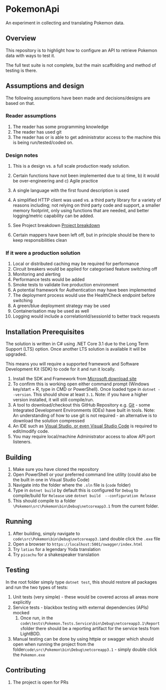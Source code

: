 # PokemonApi
An experiment in collecting and translating Pokemon data.

## Overview
This repository is to highlight how to configure an API to retrieve Pokemon data with ways to test it.

The full test suite is not complete, but the main scaffolding and method of testing is there. 

## Assumptions and design
The following assumptions have been made and decisions/designs are based on that.

### Reader assumptions
1. The reader has some programming knowledge
2. The reader has used git
3. The reader has or is able to get administrator access to the machine this is being run/tested/coded on.

### Design notes
1. This is a design vs. a full scale production ready solution.

2. Certain functions have not been implemented due to a) time, b) it would be over-engineering and c) Agile practice

3. A single language with the first found description is used

4. A simplified HTTP client was used vs. a third party library for a variety of reasons including; not relying on third party code and support, a smaller memory footprint, only using functions that are needed, and better logging/metric capability can be added.

5. See Project breakdown [Project breakdown](docs/ProjectBreakdown.md)

6. Certain mappers have been left off, but in principle should be there to keep responsibilities clean

   

### If it were a production solution
1. Local or distributed caching may be required for performance
2. Circuit breakers would be applied for categorised feature switching off
3. Monitoring and alerting
4. Performance tests would be added
5. Smoke tests to validate live production environment
6. A potential framework for Authentication may have been implemented
7. The deployment process would use the HealthCheck endpoint before switching
8. A green/blue deployment strategy may be used
9. Containerisation may be used as well
10. Logging would include a correlationId/sessionId to better track requests 

## Installation Prerequisites
The solution is written in C# using .NET Core 3.1 due to the Long Term Support (LTS) option. Once another LTS solution is available it will be upgraded.

This means you will require a supported framework and Software Development Kit (SDK) to code for it and run it locally.

1. Install the SDK and Framework from [Microsoft download site](https://dotnet.microsoft.com/download/dotnet/3.1)
2. To confirm this is working open either command prompt (Windows key/start + R, type in CMD or PowerShell). Once loaded type in `dotnet --version`. This should show at least `3.1`. Note: if you have a higher version installed, it will still compile/run.
3. A tool to download/checkout this GitHub Repository e.g. [Git](https://git-scm.com/downloads) - some Integrated Development Environments (IDEs) have built in tools.
Note: An understanding of how to use git is not required - an alternative is to download the solution compressed
4. An IDE such as [Visual Studio, or even Visual Studio Code](https://visualstudio.microsoft.com/downloads/) is required to edit/modify code. 
5. You may require local/machine Administrator access to allow API port listeners.


## Building
1. Make sure you have cloned the repository
2. Open PowerShell or your preferred command line utility (could also be the built in one in Visual Studio Code)
3. Navigate into the folder where the `.sln` file is (`code` folder)
4. Type in `dotnet build` by default this is configured for `Debug` to compile/build for `Release` use `dotnet build  --configuration Release`
5. This should compile to a folder `\Pokemon\src\Pokemon\bin\Debug\netcoreapp3.1` from the current folder.

## Running

1. After building, simply navigate to `code\src\Pokemon\bin\Debug\netcoreapp3.1`and double click the `.exe` file
2. Open a browser to `https://localhost:5001/swagger/index.html`
3. Try `latias` for a legendary Yoda translation
4. Try `picachu` for a shakespeaker translation

## Testing

In the root folder simply type `dotnet test`, this should restore all packages and run the two types of tests:

1. Unit tests (very simple) - these would be covered across all areas more explicitly
2. Service tests - blackbox testing with external dependencies (APIs) mocked
   1. Once run, in the `code\tests\Pokemon.Tests.Service\bin\Debug\netcoreapp3.1\Reports`folder there should be a reporting artifact for the service tests from LightBDD.
3. Manual testing can be done by using httpie or swagger which should open when running the project from the folder`code\src\Pokemon\bin\Debug\netcoreapp3.1` - simply double click the `Pokemon.exe`

## Contributing

1. The project is open for PRs